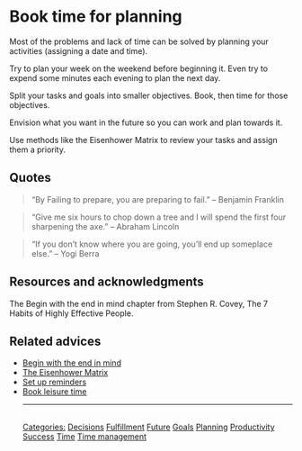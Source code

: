 # Book time for planning

Most of the problems and lack of time can be solved by planning your activities (assigning a date and time).

Try to plan your week on the weekend before beginning it. Even try to expend some minutes each evening to plan the next day.

Split your tasks and goals into smaller objectives. Book, then time for those objectives.

Envision what you want in the future so you can work and plan towards it.

Use methods like the Eisenhower Matrix to review your tasks and assign them a priority.

## Quotes

> “By Failing to prepare, you are preparing to fail.” – Benjamin Franklin

> “Give me six hours to chop down a tree and I will spend the first four sharpening the axe.” – Abraham Lincoln

> “If you don’t know where you are going, you’ll end up someplace else.” – Yogi Berra

## Resources and acknowledgments

The Begin with the end in mind chapter from Stephen R. Covey, The 7 Habits of Highly Effective People.

## Related advices

- [Begin with the end in mind](Begin%20with%20the%20end%20in%20mind/index.md)
- [The Eisenhower Matrix](The%20Eisenhower%20Matrix/index.md)
- [Set up reminders](Set%20up%20reminders/index.md)
- [Book leisure time](Book%20leisure%20time/index.md)<hr/><br/>[Categories:](Categories/index.md) [Decisions](Categories/Decisions.md) [Fulfillment](Categories/Fulfillment.md) [Future](Categories/Future.md) [Goals](Categories/Goals.md) [Planning](Categories/Planning.md) [Productivity](Categories/Productivity.md) [Success](Categories/Success.md) [Time](Categories/Time.md) [Time management](Categories/Time%20management.md)